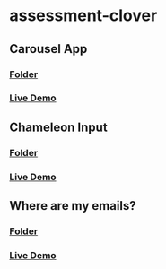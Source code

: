 # assessment-clover

## Carousel App
### [Folder](./carousel-app)
### [Live Demo](https://carousel-app-five.vercel.app/)

## Chameleon Input
### [Folder](./chameleon-input)
### [Live Demo](https://chameleon-input.vercel.app/)

## Where are my emails?
### [Folder](./where-are-my-emails)
### [Live Demo](https://where-are-my-emails.vercel.app/)